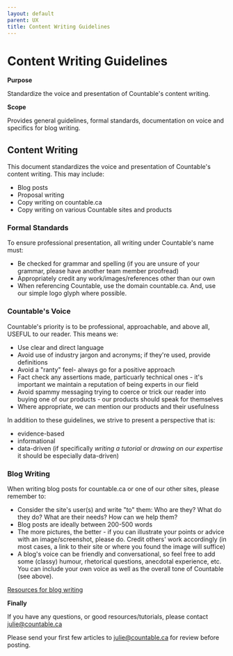 ```yaml
---
layout: default
parent: UX
title: Content Writing Guidelines
---
```


# Content Writing Guidelines

**Purpose**

Standardize the voice and presentation of Countable's content writing.

**Scope**

Provides general guidelines, formal standards, documentation on voice and specifics for blog writing.

## Content Writing

This document standardizes the voice and presentation of Countable's
content writing. This may include:

  - Blog posts
  - Proposal writing
  - Copy writing on countable.ca
  - Copy writing on various Countable sites and products

### Formal Standards

To ensure professional presentation, all writing under Countable's name
must:

  - Be checked for grammar and spelling (if you are unsure of your
    grammar, please have another team member proofread)
  - Appropriately credit any work/images/references other than our own
  - When referencing Countable, use the domain countable.ca. And, use
    our simple logo glyph where possible.

### Countable's Voice

Countable's priority is to be professional, approachable, and above all,
USEFUL to our reader. This means we:

  - Use clear and direct language
  - Avoid use of industry jargon and acronyms; if they're used, provide
    definitions
  - Avoid a "ranty" feel- always go for a positive approach
  - Fact check any assertions made, particuarly technical ones - it's
    important we maintain a reputation of being experts in our field
  - Avoid spammy messaging trying to coerce or trick our reader into
    buying one of our products - our products should speak for
    themselves
  - Where appropriate, we can mention our products and their usefulness

In addition to these guidelines, we strive to present a perspective that is:

  - evidence-based
  - informational
  - data-driven (if specifically *writing a tutorial* or *drawing on our expertise* it should be especially data-driven)

### Blog Writing

When writing blog posts for countable.ca or one of our other sites,
please remember to:

  - Consider the site's user(s) and write "to" them: Who are they? What
    do they do? What are their needs? How can we help them?
  - Blog posts are ideally between 200-500 words
  - The more pictures, the better - if you can illustrate your points or
    advice with an image/screenshot, please do. Credit others' work
    accordingly (in most cases, a link to their site or where you found
    the image will suffice)
  - A blog's voice can be friendly and conversational, so feel free to
    add some (classy) humour, rhetorical questions, anecdotal
    experience, etc. You can include your own voice as well as the
    overall tone of Countable (see above).

[Resources for blog writing](https://www.youtube.com/watch?v=ygiAqYJq8No)

**Finally**

If you have any questions, or good resources/tutorials, please contact
<julie@countable.ca>

Please send your first few articles to <julie@countable.ca> for review
before posting.